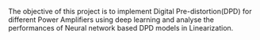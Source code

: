 The objective of this project is to implement Digital Pre-distortion(DPD) for different Power Amplifiers using deep learning and analyse the performances of Neural network based DPD models in Linearization.

